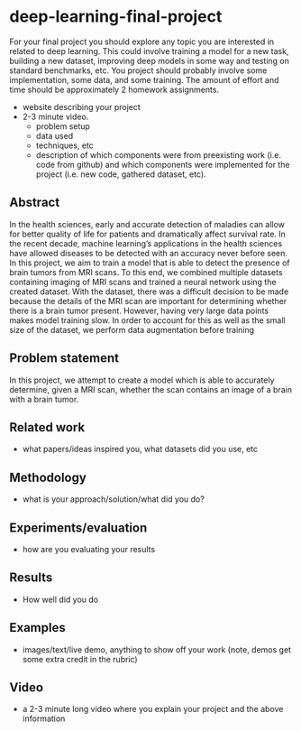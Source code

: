 # deep-learning-final-project

For your final project you should explore any topic you are interested in related to deep learning. This could involve training a model for a new task, building a new dataset, improving deep models in some way and testing on standard benchmarks, etc. You project should probably involve some implementation, some data, and some training. The amount of effort and time should be approximately 2 homework assignments.

- website describing your project
- 2-3 minute video. 
  - problem setup
  - data used 
  - techniques, etc
  - description of which components were from preexisting work (i.e. code from github) and which components were implemented for the project (i.e. new code, gathered dataset, etc).



## Abstract 
In the health sciences, early and accurate detection of maladies can allow for better quality of life for patients and dramatically affect survival rate. In the recent decade, machine learning’s applications in the health sciences have allowed diseases to be detected with an accuracy never before seen. In this project, we aim to train a model that is able to detect the presence of brain tumors from MRI scans.
To this end, we combined multiple datasets containing imaging of MRI scans and trained a neural network using the created dataset. With the dataset, there was a difficult decision to be made because the details of the MRI scan are important for determining whether there is a brain tumor present. However, having very large data points makes model training slow. In order to account for this as well as the small size of the dataset, we perform data augmentation before training

## Problem statement 
In this project, we attempt to create a model which is able to accurately determine, given a MRI scan, whether the scan contains an image of a brain with a brain tumor.

## Related work 
- what papers/ideas inspired you, what datasets did you use, etc

## Methodology 
- what is your approach/solution/what did you do?

## Experiments/evaluation 
- how are you evaluating your results

## Results 
- How well did you do

## Examples 
- images/text/live demo, anything to show off your work (note, demos get some extra credit in the rubric)

## Video 
- a 2-3 minute long video where you explain your project and the above information

